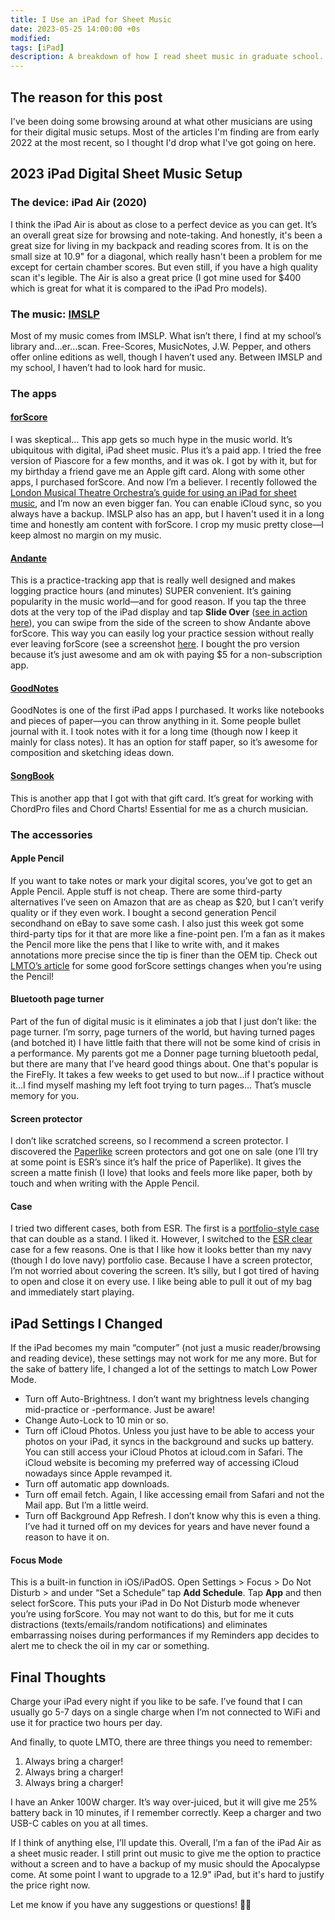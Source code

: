 ```yaml
---
title: I Use an iPad for Sheet Music
date: 2023-05-25 14:00:00 +0s
modified: 
tags: [iPad]
description: A breakdown of how I read sheet music in graduate school.
---
```


## The reason for this post
I've been doing some browsing around at what other musicians are using for their digital music setups. Most of the articles I'm finding are from early 2022 at the most recent, so I thought I'd drop what I've got going on here. 

## 2023 iPad Digital Sheet Music Setup 
### The device: iPad Air (2020)
I think the iPad Air is about as close to a perfect device as you can get. It’s an overall great size for browsing and note-taking. And honestly, it's been a great size for living in my backpack and reading scores from. It is on the small size at 10.9" for a diagonal, which really hasn't been a problem for me except for certain chamber scores. But even still, if you have a high quality scan it's legible. The Air is also a great price (I got mine used for $400 which is great for what it is compared to the iPad Pro models).
### The music: [IMSLP](https://imslp.org)
Most of my music comes from IMSLP. What isn’t there, I find at my school’s library and…er…scan. Free-Scores, MusicNotes, J.W. Pepper, and others offer online editions as well, though I haven’t used any. Between IMSLP and my school, I haven’t had to look hard for music.
### The apps
#### [forScore](https://forscore.co/)
I was skeptical… This app gets so much hype in the music world. It’s ubiquitous with digital, iPad sheet music. Plus it’s a paid app. I tried the free version of Piascore for a few months, and it was ok. I got by with it, but for my birthday a friend gave me an Apple gift card. Along with some other apps, I purchased forScore. And now I’m a believer. I recently followed the [London Musical Theatre Orchestra’s guide for using an iPad for sheet music](https://www.lmto.org/lmto-ipad-guide/), and I’m now an even bigger fan. You can enable iCloud sync, so you always have a backup. IMSLP also has an app, but I haven't used it in a long time and honestly am content with forScore. I crop my music pretty close—I keep almost no margin on my music.
#### [Andante](https://apps.apple.com/us/app/andante-practice-journal/id1530262372)
This is a practice-tracking app that is really well designed and makes logging practice hours (and minutes) SUPER convenient. It’s gaining popularity in the music world—and for good reason. If you tap the three dots at the very top of the iPad display and tap **Slide Over** ([see in action here](https://jonahlosh.com/assets/img/andante-slide-over.MP4)), you can swipe from the side of the screen to show Andante above forScore. This way you can easily log your practice session without really ever leaving forScore (see a screenshot [here](https://jonahlosh.com/assets/img/IMG_A1A16CD0BF7B-1.jpeg). I bought the pro version because it’s just awesome and am ok with paying $5 for a non-subscription app. 
#### [GoodNotes](https://apps.apple.com/us/app/goodnotes-5/id1444383602)
GoodNotes is one of the first iPad apps I purchased. It works like notebooks and pieces of paper—you can throw anything in it. Some people bullet journal with it. I took notes with it for a long time (though now I keep it mainly for class notes). It has an option for staff paper, so it’s awesome for composition and sketching ideas down.
#### [SongBook](https://apps.apple.com/us/app/songbook-chordpro/id392888837)
This is another app that I got with that gift card. It’s great for working with ChordPro files and Chord Charts! Essential for me as a church musician. 
### The accessories
#### Apple Pencil
If you want to take notes or mark your digital scores, you’ve got to get an Apple Pencil. Apple stuff is not cheap. There are some third-party alternatives I’ve seen on Amazon that are as cheap as $20, but I can’t verify quality or if they even work. I bought a second generation Pencil secondhand on eBay to save some cash. I also just this week got some third-party tips for it that are more like a fine-point pen. I’m a fan as it makes the Pencil more like the pens that I like to write with, and it makes annotations more precise since the tip is finer than the OEM tip. Check out [LMTO’s article](https://www.lmto.org/lmto-ipad-guide/) for some good forScore settings changes when you’re using the Pencil!
#### Bluetooth page turner
Part of the fun of digital music is it eliminates a job that I just don’t like: the page turner. I’m sorry, page turners of the world, but having turned pages (and botched it) I have little faith that there will not be some kind of crisis in a performance. My parents got me a Donner page turning bluetooth pedal, but there are many that I've heard good things about. One that's popular is the FireFly. It takes a few weeks to get used to but now…if I practice without it…I find myself mashing my left foot trying to turn pages… That’s muscle memory for you.
#### Screen protector
I don’t like scratched screens, so I recommend a screen protector. I discovered the [Paperlike](https://paperlike.com) screen protectors and got one on sale (one I’ll try at some point is ESR’s since it’s half the price of Paperlike). It gives the screen a matte finish (I love) that looks and feels more like paper, both by touch and when writing with the Apple Pencil.
#### Case
I tried two different cases, both from ESR. The first is a [portfolio-style case](https://www.amazon.com/ESR-iPad-Pro-11-2018/dp/B07HQCDYTK/) that can double as a stand. I liked it. However, I switched to the [ESR clear](https://www.amazon.com/ESR-Compatible-iPad-Air-Transparent/dp/B09Q3C8TXV/) case for a few reasons. One is that I like how it looks better than my navy (though I do love navy) portfolio case. Because I have a screen protector, I’m not worried about covering the screen. It’s silly, but I got tired of having to open and close it on every use. I like being able to pull it out of my bag and immediately start playing.

## iPad Settings I Changed
If the iPad becomes my main “computer” (not just a music reader/browsing and reading device), these settings may not work for me any more. But for the sake of battery life, I changed a lot of the settings to match Low Power Mode. 
* Turn off Auto-Brightness. I don’t want my brightness levels changing mid-practice or -performance. Just be aware!
* Change Auto-Lock to 10 min or so. 
* Turn off iCloud Photos. Unless you just have to be able to access your photos on your iPad, it syncs in the background and sucks up battery. You can still access your iCloud Photos at icloud.com in Safari. The iCloud website is becoming my preferred way of accessing iCloud nowadays since Apple revamped it. 
* Turn off automatic app downloads.
* Turn off email fetch. Again, I like accessing email from Safari and not the Mail app. But I’m a little weird.
* Turn off Background App Refresh. I don’t know why this is even a thing. I’ve had it turned off on my devices for years and have never found a reason to have it on. 

#### Focus Mode
This is a built-in function in iOS/iPadOS. Open Settings > Focus > Do Not Disturb > and under “Set a Schedule” tap **Add Schedule**. Tap **App** and then select forScore. This puts your iPad in Do Not Disturb mode whenever you’re using forScore. You may not want to do this, but for me it cuts distractions (texts/emails/random notifications) and eliminates embarrassing noises during performances if my Reminders app decides to alert me to check the oil in my car or something.

## Final Thoughts
Charge your iPad every night if you like to be safe. I’ve found that I can usually go 5-7 days on a single charge when I’m not connected to WiFi and use it for practice two hours per day.

And finally, to quote LMTO, there are three things you need to remember:
1. Always bring a charger!
2. Always bring a charger!
3. Always bring a charger!

I have an Anker 100W charger. It’s way over-juiced, but it will give me 25% battery back in 10 minutes, if I remember correctly. Keep a charger and two USB-C cables on you at all times.

If I think of anything else, I’ll update this. Overall, I’m a fan of the iPad Air as a sheet music reader. I still print out music to give me the option to practice without a screen and to have a backup of my music should the Apocalypse come. At some point I want to upgrade to a 12.9" iPad, but it's hard to justify the price right now.

Let me know if you have any suggestions or questions! 🫡🎹
